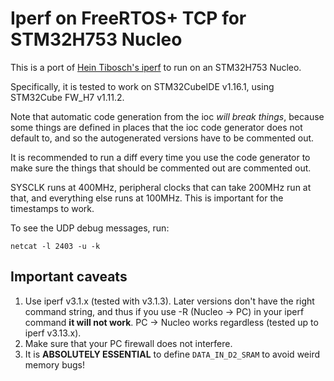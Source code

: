 # Iperf on FreeRTOS+ TCP for STM32H753 Nucleo

This is a port of [Hein Tibosch's iperf](https://github.com/htibosch/freertos_plus_projects/tree/e2f7fca43a6c52013027a42a7d1df1a5bbe84eba) to run on an STM32H753 Nucleo.

Specifically, it is tested to work on STM32CubeIDE v1.16.1, using STM32Cube FW_H7 v1.11.2.

Note that automatic code generation from the ioc _will break things_, because some things are defined in places that the ioc code generator does not default to, and so the autogenerated versions have to be commented out.

It is recommended to run a diff every time you use the code generator to make sure the things that should be commented out are commented out.

SYSCLK runs at 400MHz, peripheral clocks that can take 200MHz run at that, and everything else runs at 100MHz. This is important for the timestamps to work.

To see the UDP debug messages, run:

`netcat -l 2403 -u -k`

## Important caveats

1. Use iperf v3.1.x (tested with v3.1.3). Later versions don't have the right command string, and thus if you use -R (Nucleo -> PC) in your iperf command **it will not work**. PC -> Nucleo works regardless (tested up to iperf v3.13.x).
2. Make sure that your PC firewall does not interfere.
3. It is **ABSOLUTELY ESSENTIAL** to define `DATA_IN_D2_SRAM` to avoid weird memory bugs!
